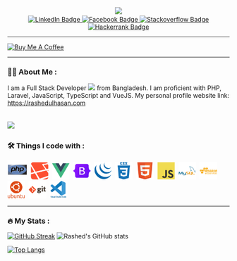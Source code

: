 
<div id="header" align="center">
  <img src="https://media.giphy.com/media/bAQH7WXKqtIBrPs7sR/giphy.gif" width="100"/>
  
  <div id="badges">
    <a href="https://www.linkedin.com/in/rashed50702">
      <img src="https://img.shields.io/badge/LinkedIn-blue?style=for-the-badge&logo=linkedin&logoColor=white" alt="LinkedIn Badge"/>
    </a>
    <a href="https://www.facebook.com/rh50702">
      <img src="https://img.shields.io/badge/Facebook-darkblue?style=for-the-badge&logo=facebook&logoColor=white" alt="Facebook Badge"/>
    </a>
    <a href="https://stackoverflow.com/users/7014431/rashed-hasan">
      <img src="https://img.shields.io/badge/Stackoverflow-orange?style=for-the-badge&logo=stackoverflow&logoColor=white" alt="Stackoverflow Badge"/>
    </a>
     <a href="https://www.hackerrank.com/rashed50702">
      <img src="https://img.shields.io/badge/Hackerrank-darkgreen?style=for-the-badge&logo=hackerrank&logoColor=white" alt="Hackerrank Badge"/>
    </a>
  </div>
</div>

---
<a href="https://www.buymeacoffee.com/rashed50702"><img src="https://camo.githubusercontent.com/87ad997db06103b8ac1dd5f22e60abbc0c597c5e4bd7c5b5301b90e4b9a0501f/68747470733a2f2f63646e2e6275796d6561636f666665652e636f6d2f627574746f6e732f64656661756c742d7265642e706e67" alt="Buy Me A Coffee" height="40" width="170" data-canonical-src="https://cdn.buymeacoffee.com/buttons/default-red.png" style="max-width: 100%;">
    </a>

---

### :man_technologist: About Me : 

I am a Full Stack Developer <img src="https://media.giphy.com/media/WUlplcMpOCEmTGBtBW/giphy.gif" width="30"> from Bangladesh. I am proficient with PHP, Laravel, JavaScript, TypeScript and VueJS. My personal profile website link: https://rashedulhasan.com

![](https://komarev.com/ghpvc/?username=rashed50702) 
---

### :hammer_and_wrench: Things I code with :
<div>
  <img src="https://github.com/devicons/devicon/blob/master/icons/php/php-original.svg" title="PHP" alt="PHP" width="45" height="45"/>&nbsp;
  <img src="https://github.com/devicons/devicon/blob/master/icons/laravel/laravel-plain.svg" title="Laravel" alt="Laravel" width="40" height="40"/>&nbsp;
  <img src="https://github.com/devicons/devicon/blob/master/icons/vuejs/vuejs-original.svg" title="VueJS" alt="VueJS" width="40" height="40"/>&nbsp;
  <img src="https://github.com/devicons/devicon/blob/master/icons/bootstrap/bootstrap-original.svg" title="Bootstrap" alt="Bootstrap" width="40" height="40"/>&nbsp;
  <img src="https://github.com/devicons/devicon/blob/master/icons/jquery/jquery-original.svg" title="jQuery" alt="jQuery" width="40" height="40"/>&nbsp;
  <img src="https://github.com/devicons/devicon/blob/master/icons/css3/css3-plain-wordmark.svg"  title="CSS3" alt="CSS" width="40" height="40"/>&nbsp;
  <img src="https://github.com/devicons/devicon/blob/master/icons/html5/html5-original.svg" title="HTML5" alt="HTML" width="40" height="40"/>&nbsp;
  <img src="https://github.com/devicons/devicon/blob/master/icons/javascript/javascript-original.svg" title="JavaScript" alt="JavaScript" width="40" height="40"/>&nbsp;
  <img src="https://github.com/devicons/devicon/blob/master/icons/mysql/mysql-original-wordmark.svg" title="MySQL"  alt="MySQL" width="40" height="40"/>&nbsp;
  <img src="https://github.com/devicons/devicon/blob/master/icons/amazonwebservices/amazonwebservices-plain-wordmark.svg" title="AWS" alt="AWS" width="40" height="40"/>&nbsp;
  <img src="https://github.com/devicons/devicon/blob/master/icons/ubuntu/ubuntu-plain-wordmark.svg" title="Ubuntu" alt="Ubuntu" width="40" height="40"/>&nbsp;
  <img src="https://github.com/devicons/devicon/blob/master/icons/git/git-original-wordmark.svg" title="Git" **alt="Git" width="40" height="40"/>&nbsp;
  <img src="https://github.com/devicons/devicon/blob/master/icons/vscode/vscode-original-wordmark.svg" title="VS code" **alt="VS code" width="40" height="40"/>&nbsp;
</div>

---

### :fire: My Stats :

[![GitHub Streak](http://github-readme-streak-stats.herokuapp.com?user=rashed50702&theme=github-dark-blue&date_format=M%20j%5B%2C%20Y%5D&stroke=1BDD26)](https://git.io/streak-stats) ![Rashed's GitHub stats](https://github-readme-stats.vercel.app/api?username=rashed50702&show_icons=true&theme=radical)

[![Top Langs](https://github-readme-stats.vercel.app/api/top-langs/?username=rashed50702&layout=compact&theme=vision-friendly-dark)](https://github.com/anuraghazra/github-readme-stats)
